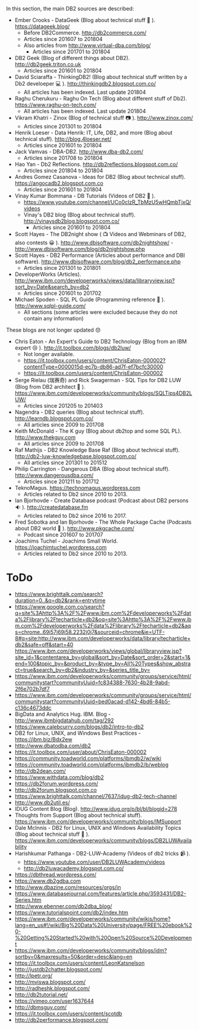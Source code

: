 In this section, the main DB2 sources are described:

* Ember Crooks - DataGeek (Blog about technical stuff 💃 ). https://datageek.blog/
  * Before DB2Commerce. http://db2commerce.com/
  * Articles since 201607 to 201804
  * Also articles from http://www.virtual-dba.com/blog/
    * Articles since 201701 to 201804
* DB2 Geek (Blog of different things about DB2). http://db2geek.triton.co.uk
  * Articles since 201601 to 201804
* David Sciaraffa - ThinkingDB2! (Blog about technical stuff written by a Db2 develoeper 💻 ). http://thinkingdb2.blogspot.com.co/
  * All articles has been indexed. Last update 201804
* Raghu Cherukuru - Raghu On Tech (Blog about different stuff of Db2). https://www.raghu-on-tech.com/
  * All articles has been indexed. Last update 201804
* Vikram Khatri - Zinox (Blog of technical stuff 📷 ). http://www.zinox.com/
  * Articles since 201301 to 201804
* Henrik Loeser - Data Henrik: IT, Life, DB2, and more (Blog about technical stuff). http://blog.4loeser.net/
  * Articles since 201601 to 201804
* Jack Vamvas - DBA-DB2. http://www.dba-db2.com/
  * Articles since 201708 to 201804
* Hao Yan - Db2 Reflections. http://db2reflections.blogspot.com.co/
  * Articles since 201804 to 201804
* Andres Gomez Casanova - Ideas for DB2 (Blog about technical stuff). https://angocadb2.blogspot.com.co
  * Articles since 201601 to 201804
* Vinay Kumar Bommana - DB Tutorials (Videos of DB2 🎥 ).
  * https://www.youtube.com/channel/UCo0cIzR_TbMzU5wHQmbTjxQ/videos
  * Vinay's DB2 blog (Blog about technical stuff). http://vinaysdb2blog.blogspot.com.co/
    * Articles since 201601 to 201804
* Scott Hayes - The DB2night show ( 📺  Videos and Webminars of DB2, also contests 😀 ). http://www.dbisoftware.com/db2nightshow/ - http://www.dbisoftware.com/blog/db2nightshow.php
* Scott Hayes - DB2 Performance (Articles about performance and DBI software). http://www.dbisoftware.com/blog/db2_performance.php
  * Articles since 201301 to 201801
* DeveloperWorks (Articles). http://www.ibm.com/developerworks/views/data/libraryview.jsp?sort_by=Date&search_by=db2
  * Articles since 201601 to 201702
* Michael Spoden - SQL PL Guide (Programming reference 🔡 ). http://www.sqlpl-guide.com/
  * All sections (some articles were excluded because they do not contain any information)

These blogs are not longer updated 😞 

* Chris Eaton - An Expert's Guide to DB2 Technology (Blog from an IBM expert 😢 ). http://it.toolbox.com/blogs/db2luw/
  * Not longer available.
  * https://it.toolbox.com/users/content/ChrisEaton-000002?contentType=0000015d-ec7b-db86-ad7f-ef7bcfc30000
  * https://it.toolbox.com/users/content/ChrisEaton-000002
* Serge Rielau (瑞赛奇) and Rick Swagerman - SQL Tips for DB2 LUW (Blog from DB2 architect 🙈 ). https://www.ibm.com/developerworks/community/blogs/SQLTips4DB2LUW/
  * Articles since 201205 to 201403
* Nagendra - DB2 queries (Blog about technical stuff). http://learndb.blogspot.com.co/
  * All articles since 2009 to 201708
* Keith McDonald - The K guy (Blog about db2top and some SQL PL). http://www.thekguy.com
  * All articles since 2009 to 201708
* Raf Mathijs - DB2 Knowledge Base Raf (Blog about technical stuff). http://db2-luw-knowledgebase.blogspot.com.co/
  * All articles since 201301 to 201512
* Philip Carrington - Dangerous DBA (Blog about technical stuff). http://www.dangerousdba.com/
  * Articles since 201211 to 201712
* TeknoMagus. https://technomagus.wordpress.com
  * Articles related to Db2 since 2010 to 2013.
* Ian Bjorhovde - Create Database podcast (Podcast about DB2 persons 🔉 ). http://createdatabase.fm
  * Articles related to Db2 since 2016 to 2017.
* Fred Sobotka and Ian Bjorhovde - The Whole Package Cache (Podcasts about DB2 world 🎤 ). http://www.pkgcache.com/
  * Podcast since 201607 to 201707
* Joachims Tuchel - Joachims Small World. https://joachimtuchel.wordpress.com
  * Articles related to Db2 since 2010 to 2013.

# ToDo

* https://www.brighttalk.com/search?duration=0..&q=db2&rank=entrytime
* https://www.google.com.co/search?q=site%3Ahttp%3A%2F%2Fwww.ibm.com%2Fdeveloperworks%2Fdata%2Flibrary%2Ftecharticle+db2&oq=site%3Ahttp%3A%2F%2Fwww.ibm.com%2Fdeveloperworks%2Fdata%2Flibrary%2Ftecharticle+db2&aqs=chrome..69i57j69i58.2232j0j7&sourceid=chrome&ie=UTF-8#q=site:http://www.ibm.com/developerworks/data/library/techarticle+db2&safe=off&start=40
https://www.ibm.com/developerworks/views/global/libraryview.jsp?site_id=1&contentarea_by=global&sort_by=Date&sort_order=2&start=1&end=100&topic_by=&product_by=&type_by=All%20Types&show_abstract=true&search_by=db2&industry_by=&series_title_by=
* https://www.ibm.com/developerworks/community/groups/service/html/communitystart?communityUuid=fc834388-7630-4b28-9abd-2f6e702b7df7
* https://www.ibm.com/developerworks/community/groups/service/html/communitystart?communityUuid=bed0acad-d142-4bd6-84b5-c136c4673ddc
* BigData and Analytics Hug. IBM. Blog - http://www.ibmbigdatahub.com/tag/292
* https://www.calebcurry.com/blogs/db2/intro-to-db2
* DB2 for Linux, UNIX, and Windows Best Practices - https://ibm.biz/Bdx2ew
* http://www.dbatodba.com/db2
* https://it.toolbox.com/user/about/ChrisEaton-000002
* https://community.toadworld.com/platforms/ibmdb2/w/wiki
* https://community.toadworld.com/platforms/ibmdb2/b/weblog
* http://db2dean.com/
* https://www.withdata.com/blog/db2
* https://db2forum.wordpress.com/
* http://db2forum.blogspot.com.co
* https://www.brighttalk.com/channel/7637/idug-db2-tech-channel
* http://www.db2util.es/
* IDUG Content Blog (Blog). http://www.idug.org/p/bl/bl/blogid=278
* Thoughts from Support (Blog about technical stuff). https://www.ibm.com/developerworks/community/blogs/IMSupport
* Dale McInnis - DB2 for Linux, UNIX and Windows Availability Topics (Blog about technical stuff 🍁 ). https://www.ibm.com/developerworks/community/blogs/DB2LUWAvailability
* Harishkumar Pathanga - DB2-LUW-Academy (Videos of db2 tricks 📹 ). 
  * https://www.youtube.com/user/DB2LUWAcademy/videos
  * http://db2luwacademy.blogspot.com.co/
* https://dbthread.wordpress.com/
* https://www.db2gdba.com
* http://www.dbazine.com/resources/orgs/in
* https://www.databasejournal.com/features/article.php/3593431/DB2-Series.htm
* http://www.ebenner.com/db2dba_blog/
* https://www.tutorialspoint.com/db2/index.htm
* https://www.ibm.com/developerworks/community/wikis/home?lang=en_us#!/wiki/Big%20Data%20University/page/FREE%20ebook%20-%20Getting%20Started%20with%20Open%20Source%20Development
* https://www.ibm.com/developerworks/community/blogs/idm?sortby=0&maxresults=50&order=desc&lang=en
* https://it.toolbox.com/users/content/LeonKatsnelson
* http://justdb2chatter.blogspot.com/
* http://lpetr.org/
* http://mviswa.blogspot.com/
* http://radheshk.blogspot.com/
* http://db2tutorial.net/
* https://vimeo.com/user1637644
* http://dbmsguy.com/
* https://it.toolbox.com/users/content/scotdb
* http://db2performance.blogspot.com/
